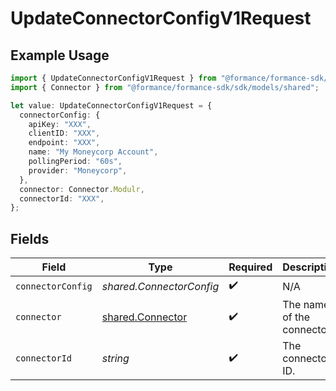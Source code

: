 # UpdateConnectorConfigV1Request

## Example Usage

```typescript
import { UpdateConnectorConfigV1Request } from "@formance/formance-sdk/sdk/models/operations";
import { Connector } from "@formance/formance-sdk/sdk/models/shared";

let value: UpdateConnectorConfigV1Request = {
  connectorConfig: {
    apiKey: "XXX",
    clientID: "XXX",
    endpoint: "XXX",
    name: "My Moneycorp Account",
    pollingPeriod: "60s",
    provider: "Moneycorp",
  },
  connector: Connector.Modulr,
  connectorId: "XXX",
};
```

## Fields

| Field                                                       | Type                                                        | Required                                                    | Description                                                 | Example                                                     |
| ----------------------------------------------------------- | ----------------------------------------------------------- | ----------------------------------------------------------- | ----------------------------------------------------------- | ----------------------------------------------------------- |
| `connectorConfig`                                           | *shared.ConnectorConfig*                                    | :heavy_check_mark:                                          | N/A                                                         |                                                             |
| `connector`                                                 | [shared.Connector](../../../sdk/models/shared/connector.md) | :heavy_check_mark:                                          | The name of the connector.                                  |                                                             |
| `connectorId`                                               | *string*                                                    | :heavy_check_mark:                                          | The connector ID.                                           | XXX                                                         |